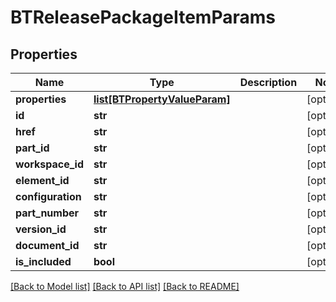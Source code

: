 # BTReleasePackageItemParams

## Properties
Name | Type | Description | Notes
------------ | ------------- | ------------- | -------------
**properties** | [**list[BTPropertyValueParam]**](BTPropertyValueParam.md) |  | [optional] 
**id** | **str** |  | [optional] 
**href** | **str** |  | [optional] 
**part_id** | **str** |  | [optional] 
**workspace_id** | **str** |  | [optional] 
**element_id** | **str** |  | [optional] 
**configuration** | **str** |  | [optional] 
**part_number** | **str** |  | [optional] 
**version_id** | **str** |  | [optional] 
**document_id** | **str** |  | [optional] 
**is_included** | **bool** |  | [optional] 

[[Back to Model list]](../README.md#documentation-for-models) [[Back to API list]](../README.md#documentation-for-api-endpoints) [[Back to README]](../README.md)


